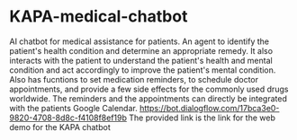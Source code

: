 # KAPA-medical-chatbot
AI chatbot for medical assistance for patients.
An agent to identify the patient's health condition and determine an appropriate remedy. It also interacts with the patient to understand the patient's health and mental condition and act accordingly to improve the patient's mental condition.
Also has fucntions to set medication reminders, to schedule doctor appointments, and provide a few side effects for the commonly used drugs worldwide.
The reminders and the appointments can directly be integrated with the patients Google Calendar.
https://bot.dialogflow.com/17bca3e0-9820-4708-8d8c-f4108f8ef19b The provided link is the link for the web demo for the KAPA chatbot
